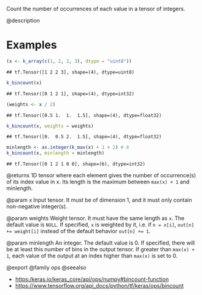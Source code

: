 Count the number of occurrences of each value in a tensor of integers.

@description

# Examples

```r
(x <- k_array(c(1, 2, 2, 3), dtype = "uint8"))
```

```
## tf.Tensor([1 2 2 3], shape=(4), dtype=uint8)
```

```r
k_bincount(x)
```

```
## tf.Tensor([0 1 2 1], shape=(4), dtype=int32)
```

```r
(weights <- x / 2)
```

```
## tf.Tensor([0.5 1.  1.  1.5], shape=(4), dtype=float32)
```

```r
k_bincount(x, weights = weights)
```

```
## tf.Tensor([0.  0.5 2.  1.5], shape=(4), dtype=float32)
```

```r
minlength <- as.integer(k_max(x) + 1 + 2) # 6
k_bincount(x, minlength = minlength)
```

```
## tf.Tensor([0 1 2 1 0 0], shape=(6), dtype=int32)
```

@returns
1D tensor where each element gives the number of occurrence(s) of its
index value in x. Its length is the maximum between `max(x) + 1` and
minlength.

@param x
Input tensor.
It must be of dimension 1, and it must only contain non-negative
integer(s).

@param weights
Weight tensor.
It must have the same length as `x`. The default value is `NULL`.
If specified, `x` is weighted by it, i.e. if `n = x[i]`,
`out[n] += weight[i]` instead of the default behavior `out[n] += 1`.

@param minlength
An integer.
The default value is 0. If specified, there will be at least
this number of bins in the output tensor. If greater than
`max(x) + 1`, each value of the output at an index higher than
`max(x)` is set to 0.

@export
@family ops
@seealso
+ <https:/keras.io/keras_core/api/ops/numpy#bincount-function>
+ <https://www.tensorflow.org/api_docs/python/tf/keras/ops/bincount>
